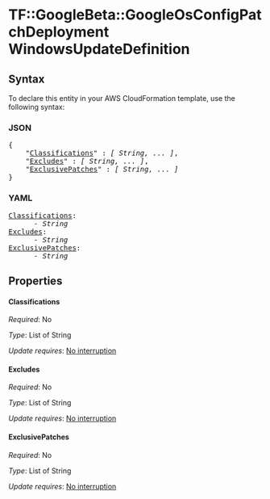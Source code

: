 # TF::GoogleBeta::GoogleOsConfigPatchDeployment WindowsUpdateDefinition

## Syntax

To declare this entity in your AWS CloudFormation template, use the following syntax:

### JSON

<pre>
{
    "<a href="#classifications" title="Classifications">Classifications</a>" : <i>[ String, ... ]</i>,
    "<a href="#excludes" title="Excludes">Excludes</a>" : <i>[ String, ... ]</i>,
    "<a href="#exclusivepatches" title="ExclusivePatches">ExclusivePatches</a>" : <i>[ String, ... ]</i>
}
</pre>

### YAML

<pre>
<a href="#classifications" title="Classifications">Classifications</a>: <i>
      - String</i>
<a href="#excludes" title="Excludes">Excludes</a>: <i>
      - String</i>
<a href="#exclusivepatches" title="ExclusivePatches">ExclusivePatches</a>: <i>
      - String</i>
</pre>

## Properties

#### Classifications

_Required_: No

_Type_: List of String

_Update requires_: [No interruption](https://docs.aws.amazon.com/AWSCloudFormation/latest/UserGuide/using-cfn-updating-stacks-update-behaviors.html#update-no-interrupt)

#### Excludes

_Required_: No

_Type_: List of String

_Update requires_: [No interruption](https://docs.aws.amazon.com/AWSCloudFormation/latest/UserGuide/using-cfn-updating-stacks-update-behaviors.html#update-no-interrupt)

#### ExclusivePatches

_Required_: No

_Type_: List of String

_Update requires_: [No interruption](https://docs.aws.amazon.com/AWSCloudFormation/latest/UserGuide/using-cfn-updating-stacks-update-behaviors.html#update-no-interrupt)

